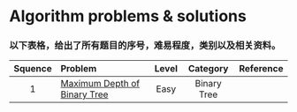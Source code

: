 # Algorithm problems & solutions

### 以下表格，给出了所有题目的序号，难易程度，类别以及相关资料。
| Squence | Problem       | Level  | Category  | Reference |
|:-------:|:--------------|:------:|:---------:|:---------:|
|1|[Maximum Depth of Binary Tree](https://github.com/jzhong4/Leetcode/blob/master/Java/MaximumDepthOfBinaryTree.java)|Easy|Binary Tree||
